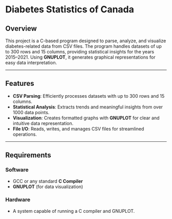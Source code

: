 # Diabetes Statistics of Canada

## Overview
This project is a C-based program designed to parse, analyze, and visualize diabetes-related data from CSV files. The program handles datasets of up to 300 rows and 15 columns, providing statistical insights for the years 2015–2021. Using **GNUPLOT**, it generates graphical representations for easy data interpretation.

---

## Features
- **CSV Parsing**: Efficiently processes datasets with up to 300 rows and 15 columns.
- **Statistical Analysis**: Extracts trends and meaningful insights from over 1000 data points.
- **Visualization**: Creates formatted graphs with **GNUPLOT** for clear and intuitive data representation.
- **File I/O**: Reads, writes, and manages CSV files for streamlined operations.

---

## Requirements
### Software
- GCC or any standard **C Compiler**
- **GNUPLOT** (for data visualization)

### Hardware
- A system capable of running a C compiler and GNUPLOT.
